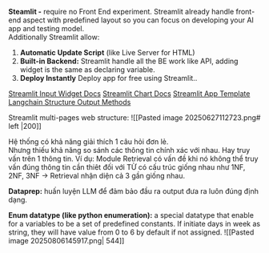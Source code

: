 **Steamlit -** require no Front End experiment. Streamlit already handle front-end aspect with predefined layout so you can focus on developing your AI app and testing model.  
	Additionally Streamlit allow:
1. **Automatic Update Script** (like Live Server for HTML)  
2. **Built-in Backend:** Streamlit handle all the BE work like API, adding widget is the same as declaring variable. 
3. **Deploy Instantly** Deploy app for free using Streamlit.. 

[Streamlit Input Widget Docs](https://docs.streamlit.io/develop/api-reference/widgets)
[Streamlit Chart Docs](https://docs.streamlit.io/develop/api-reference/charts)
[Streamlit App Template](https://streamlit.io/gallery)
[Langchain Structure Output Methods](https://gmnithinsai.medium.com/structured-output-llm-routers-in-langchain-da26987b641a)

Streamlit multi-pages web structure:
![[Pasted image 20250627112723.png# left |200]]

Hệ thống có khả năng giải thích 1 câu hỏi đơn lẻ.  
Nhưng thiếu khả năng so sánh các thông tin chính xác với nhau. Hay truy vấn trên 1 thông tin. 
Ví dụ:
	Module Retrieval có vấn đề khi nó không thể truy vấn đúng thông tin cần thiêt đối với TỪ có cấu trúc giống nhau như 1NF, 2NF, 3NF -> Retrieval nhận diện cả 3 gần giống nhau. 

**Dataprep:** huấn luyện LLM để đảm bảo đầu ra output đưa ra luôn đúng định dạng. 

**Enum datatype (like python enumeration):** a special datatype that enable for a variables to be a set of predefined constants. If  initiate days in week as string, they will have value from 0 to 6 by default if not assigned. 
![[Pasted image 20250806145917.png| 544]]

